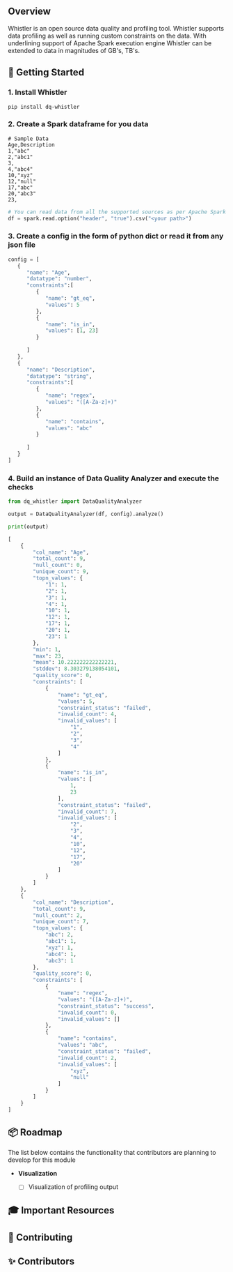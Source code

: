 
## Overview

Whistler is an open source data quality and profiling tool. Whistler supports data profiling as well as running custom constraints on the data.
With underlining support of Apache Spark execution engine Whistler can be extended to data in magnitudes of GB's, TB's. 


## 🐣 Getting Started

### 1. Install Whistler
```commandline
pip install dq-whistler
```

### 2. Create a Spark dataframe for you data
```commandline
# Sample Data
Age,Description
1,"abc"
2,"abc1"
3,
4,"abc4"
10,"xyz"
12,"null"
17,"abc"
20,"abc3"
23,
```
```python
# You can read data from all the supported sources as per Apache Spark module
df = spark.read.option("header", "true").csv("<your path>")
```

### 3. Create a config in the form of python dict or read it from any json file
```python
config = [
   {
      "name": "Age",
      "datatype": "number",
      "constraints":[
         {
            "name": "gt_eq",
            "values": 5
         },
         {
            "name": "is_in",
            "values": [1, 23]
         }
         
      ]
   },
   {
      "name": "Description",
      "datatype": "string",
      "constraints":[
         {
            "name": "regex",
            "values": "([A-Za-z]+)"
         },
         {
            "name": "contains",
            "values": "abc"
         }
         
      ]
   }
]
```

### 4. Build an instance of Data Quality Analyzer and execute the checks
```python
from dq_whistler import DataQualityAnalyzer

output = DataQualityAnalyzer(df, config).analyze()

print(output)

```
```python
[
    {
        "col_name": "Age",
        "total_count": 9,
        "null_count": 0,
        "unique_count": 9,
        "topn_values": {
            "1": 1,
            "2": 1,
            "3": 1,
            "4": 1,
            "10": 1,
            "12": 1,
            "17": 1,
            "20": 1,
            "23": 1
        },
        "min": 1,
        "max": 23,
        "mean": 10.222222222222221,
        "stddev": 8.303279138054101,
        "quality_score": 0,
        "constraints": [
            {
                "name": "gt_eq",
                "values": 5,
                "constraint_status": "failed",
                "invalid_count": 4,
                "invalid_values": [
                    "1",
                    "2",
                    "3",
                    "4"
                ]
            },
            {
                "name": "is_in",
                "values": [
                    1,
                    23
                ],
                "constraint_status": "failed",
                "invalid_count": 7,
                "invalid_values": [
                    "2",
                    "3",
                    "4",
                    "10",
                    "12",
                    "17",
                    "20"
                ]
            }
        ]
    },
    {
        "col_name": "Description",
        "total_count": 9,
        "null_count": 2,
        "unique_count": 7,
        "topn_values": {
            "abc": 2,
            "abc1": 1,
            "xyz": 1,
            "abc4": 1,
            "abc3": 1
        },
        "quality_score": 0,
        "constraints": [
            {
                "name": "regex",
                "values": "([A-Za-z]+)",
                "constraint_status": "success",
                "invalid_count": 0,
                "invalid_values": []
            },
            {
                "name": "contains",
                "values": "abc",
                "constraint_status": "failed",
                "invalid_count": 2,
                "invalid_values": [
                    "xyz",
                    "null"
                ]
            }
        ]
    }
]
```

## 📦 Roadmap

The list below contains the functionality that contributors are planning to develop for this module


* **Visualization**
  * [ ] Visualization of profiling  output

  
## 🎓 Important Resources


## 👋 Contributing

## ✨ Contributors

